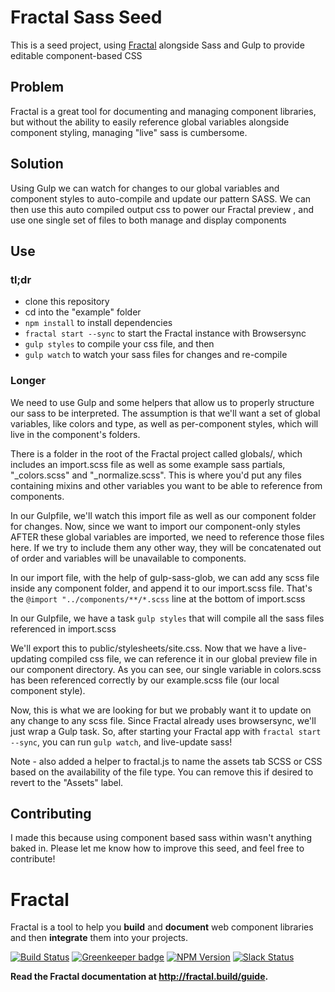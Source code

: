 # Fractal Sass Seed

This is a seed project, using [Fractal](https://github.com/frctl/fractal) alongside Sass and Gulp to provide editable component-based CSS

## Problem

Fractal is a great tool for documenting and managing component libraries, but without the ability to easily reference global variables alongside component styling, managing "live" sass is cumbersome.

## Solution

Using Gulp we can watch for changes to our global variables and component styles to auto-compile and update our pattern SASS. We can then use this auto compiled output css to power our Fractal preview , and use one single set of files to both manage and display components

## Use

### tl;dr

- clone this repository
- cd into the "example" folder
- `npm install` to install dependencies
- `fractal start --sync` to start the Fractal instance with Browsersync
- `gulp styles` to compile your css file, and then
- `gulp watch` to watch your sass files for changes and re-compile

### Longer

We need to use Gulp and some helpers that allow us to properly structure our sass to be interpreted. The assumption is that we'll want a set of global variables, like colors and type, as well as per-component styles, which will live in the component's folders.

There is a folder in the root of the Fractal project called globals/, which includes an import.scss file as well as some example sass partials, "_colors.scss" and "_normalize.scss". This is where you'd put any files containing mixins and other  variables you want to be able to reference from components.

In our Gulpfile, we'll watch this import file as well as our component folder for changes. Now, since we want to import our component-only styles AFTER these global variables are imported, we need to reference those files here. If we try to include them any other way, they will be concatenated out of order and variables will be unavailable to components.

In our import file, with the help of gulp-sass-glob, we can add any scss file inside any component folder, and append it to our import.scss file. That's the `@import "../components/**/*.scss` line at the bottom of import.scss

In our Gulpfile, we have a task `gulp styles` that will compile all the sass files referenced in import.scss

We'll export this to public/stylesheets/site.css. Now that we have a live-updating compiled css file, we can reference it in our global preview file in our component directory. As you can see, our single variable in colors.scss has been referenced correctly by our example.scss file (our local component style).


Now, this is what we are looking for but we probably want it to update on any change to any scss file. Since Fractal already uses browsersync, we'll just wrap a Gulp task. So, after starting your Fractal app with `fractal start --sync`, you can run `gulp watch`, and live-update sass!


Note - also added a helper to fractal.js to name the assets tab SCSS or CSS based on the availability of the file type. You can remove this if desired to revert to the "Assets" label.

## Contributing

I made this because using component based sass within wasn't anything baked in. Please let me know how to improve this seed, and feel free to contribute!

# Fractal

Fractal is a tool to help you **build** and **document** web component libraries and then **integrate** them into your projects.

[![Build Status](https://img.shields.io/travis/frctl/fractal/master.svg?style=flat-square)](https://travis-ci.org/frctl/fractal)
[![Greenkeeper badge](https://img.shields.io/badge/greenkeeper-enabled-brightgreen.svg?style=flat-square)](https://greenkeeper.io/)
[![NPM Version](https://img.shields.io/npm/v/@frctl/fractal.svg?style=flat-square)](https://www.npmjs.com/package/@frctl/fractal)
[![Slack Status](http://slack.fractal.build/badge.svg)](http://slack.fractal.build)

**Read the Fractal documentation at http://fractal.build/guide.**
